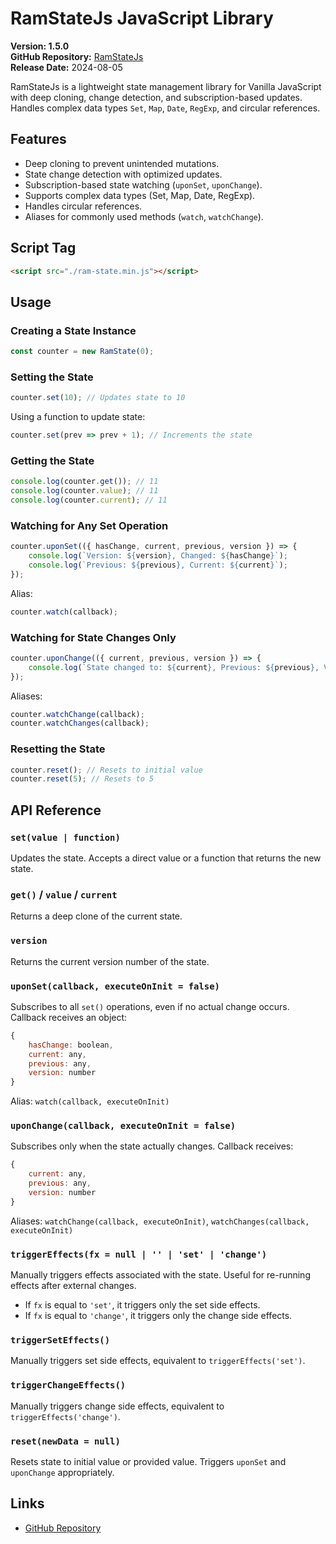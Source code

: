 # RamStateJs JavaScript Library

**Version: 1.5.0**  
**GitHub Repository:** [RamStateJs](https://github.com/ramjam97/ram-state-js)  
**Release Date:** 2024-08-05  

RamStateJs is a lightweight state management library for Vanilla JavaScript with deep cloning, change detection, and subscription-based updates. Handles complex data types `Set`, `Map`, `Date`, `RegExp`, and circular references.

## Features
- Deep cloning to prevent unintended mutations.
- State change detection with optimized updates.
- Subscription-based state watching (`uponSet`, `uponChange`).
- Supports complex data types (Set, Map, Date, RegExp).
- Handles circular references.
- Aliases for commonly used methods (`watch`, `watchChange`).

## Script Tag
```html
<script src="./ram-state.min.js"></script>
```

## Usage
### Creating a State Instance
```js
const counter = new RamState(0);
```

### Setting the State
```js
counter.set(10); // Updates state to 10
```
Using a function to update state:
```js
counter.set(prev => prev + 1); // Increments the state
```

### Getting the State
```js
console.log(counter.get()); // 11
console.log(counter.value); // 11
console.log(counter.current); // 11
```

### Watching for Any Set Operation
```js
counter.uponSet(({ hasChange, current, previous, version }) => {
    console.log(`Version: ${version}, Changed: ${hasChange}`);
    console.log(`Previous: ${previous}, Current: ${current}`);
});
```
Alias:
```js
counter.watch(callback);
```

### Watching for State Changes Only
```js
counter.uponChange(({ current, previous, version }) => {
    console.log(`State changed to: ${current}, Previous: ${previous}, Version: ${version}`);
});
```
Aliases:
```js
counter.watchChange(callback);
counter.watchChanges(callback);
```

### Resetting the State
```js
counter.reset(); // Resets to initial value
counter.reset(5); // Resets to 5
```

## API Reference
### `set(value | function)`
Updates the state. Accepts a direct value or a function that returns the new state.

### `get()` / `value` / `current`
Returns a deep clone of the current state.

### `version`
Returns the current version number of the state.

### `uponSet(callback, executeOnInit = false)`
Subscribes to all `set()` operations, even if no actual change occurs. Callback receives an object:
```js
{
    hasChange: boolean,
    current: any,
    previous: any,
    version: number
}
```
Alias: `watch(callback, executeOnInit)`

### `uponChange(callback, executeOnInit = false)`
Subscribes only when the state actually changes. Callback receives:
```js
{
    current: any,
    previous: any,
    version: number
}
```
Aliases: `watchChange(callback, executeOnInit)`, `watchChanges(callback, executeOnInit)`

### `triggerEffects(fx = null | '' | 'set' | 'change')`
Manually triggers effects associated with the state. Useful for re-running effects after external changes.

- If `fx` is equal to `'set'`, it triggers only the set side effects.
- If `fx` is equal to `'change'`, it triggers only the change side effects.

### `triggerSetEffects()`
Manually triggers set side effects, equivalent to `triggerEffects('set')`.

### `triggerChangeEffects()`
Manually triggers change side effects, equivalent to `triggerEffects('change')`.

### `reset(newData = null)`
Resets state to initial value or provided value. Triggers `uponSet` and `uponChange` appropriately.

## Links
- [GitHub Repository](https://github.com/ramjam97/ram-state-js)